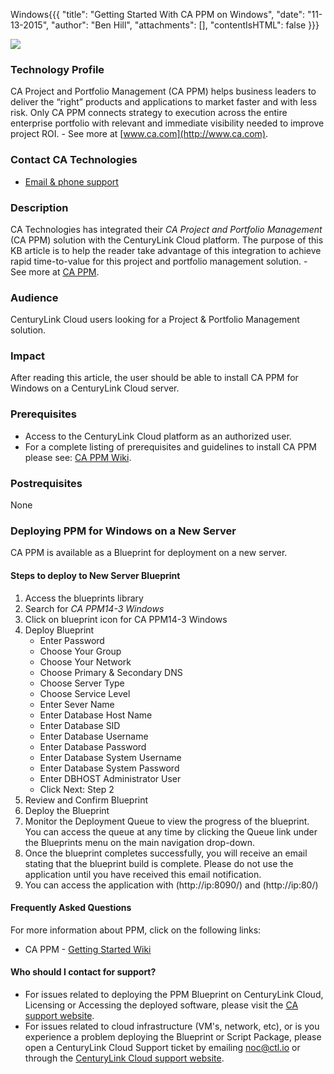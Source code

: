 Windows{{{
  "title": "Getting Started With CA PPM on Windows",
  "date": "11-13-2015",
  "author": "Ben Hill",
  "attachments": [],
  "contentIsHTML": false
}}}


![](http://www.infotechgroup.com/wp-content/uploads/2014/08/CA-Technologies-logo.png)

### Technology Profile 

CA Project and Portfolio Management (CA PPM) helps business leaders to deliver the “right” products and applications to market faster and with less risk. Only CA PPM connects strategy to execution across the entire enterprise portfolio with relevant and immediate visibility needed to improve project ROI. - See more at [www.ca.com](http://www.ca.com).


### Contact CA Technologies 

- [Email & phone support](https://www.ca.com/us/contact/call-me.aspx)

### Description

CA Technologies has integrated their _CA Project and Portfolio Management_ (CA PPM) solution with the CenturyLink Cloud platform. The purpose of this KB article is to help the reader take advantage of this integration to achieve rapid time-to-value for this project and portfolio management solution. - See more at [CA PPM](http://www.ca.com/us/intellicenter/ca-ppm.aspx).

### Audience 

CenturyLink Cloud users looking for a Project & Portfolio Management solution.

### Impact 

After reading this article, the user should be able to install CA PPM for Windows on a CenturyLink Cloud server.

### Prerequisites 

- Access to the CenturyLink Cloud platform as an authorized user.
- For a complete listing of prerequisites and guidelines to install CA PPM  please see: [CA PPM Wiki](https://wiki.ca.com/ca-ppm/14-3).

### Postrequisites 

None

### Deploying PPM for Windows on a New Server

CA PPM is available as a Blueprint for deployment on a new server.

#### Steps to deploy to New Server Blueprint 

  1. Access the blueprints library 
  2. Search for _CA PPM14-3 Windows_
  3. Click on blueprint icon for CA PPM14-3 Windows 
  4. Deploy Blueprint 
	  - Enter Password
	  - Choose Your Group
	  - Choose Your Network
	  - Choose Primary & Secondary DNS
	  - Choose Server Type
	  - Choose Service Level
	  - Enter Sever Name
	  - Enter Database Host Name 
	  - Enter Database SID
	  - Enter Database Username 
	  - Enter Database Password
	  - Enter Database System Username 
	  - Enter Database System Password 
	  - Enter DBHOST Administrator User 
	  - Click Next: Step 2
  5. Review and Confirm Blueprint
  6. Deploy the Blueprint
  7. Monitor the Deployment Queue to view the progress of the blueprint. You can access the queue at any time by clicking the Queue link under the Blueprints menu on the main navigation drop-down.
  8. Once the blueprint completes successfully, you will receive an email stating that the blueprint build is complete. Please do not use the application until you have received this email notification.
  9. You can access the application with (http://ip:8090/) and (http://ip:80/) 
 
#### Frequently Asked Questions 

For more information about PPM, click on the following links:

- CA PPM - [Getting Started Wiki](https://wiki.ca.com/ca-ppm/14-3/getting-started)

#### Who should I contact for support?

- For issues related to deploying the PPM Blueprint on CenturyLink Cloud, Licensing or Accessing the deployed software, please visit the [CA support website](http://www.ca.com/us/support.aspx?intcmp=headernav).
- For issues related to cloud infrastructure (VM's, network, etc), or is you experience a problem deploying the Blueprint or Script Package, please open a CenturyLink Cloud Support ticket by emailing [noc@ctl.io](mailto:noc@ctl.io) or through the [CenturyLink Cloud support website](https://support.ctl.io/hc/en-us/requests/new).

